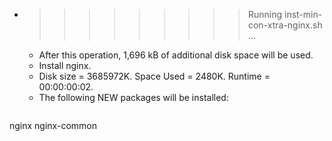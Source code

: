 * >>>>>>>>> Running inst-min-con-xtra-nginx.sh ...
  * After this operation, 1,696 kB of additional disk space will be used.
  * Install nginx.
  * Disk size = 3685972K. Space Used = 2480K. Runtime = 00:00:00:02.
  * The following NEW packages will be installed:
  ```bash
nginx nginx-common
  ```
